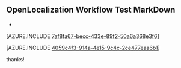 ## OpenLocalization Workflow Test MarkDown
* 

[AZURE.INCLUDE [7af8fa67-becc-433e-89f2-50a6a368e3f6](calleeMd1.md)]



[AZURE.INCLUDE [4059c4f3-914a-4e15-9c4c-2ce477eaa6b1](calleeMd2.md)]

 
thanks!